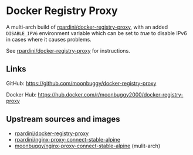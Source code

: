 # Docker Registry Proxy

A multi-arch build of [rpardini/docker-registry-proxy][rpardini/docker-registry-proxy],
with an added `DISABLE_IPV6` environment variable which can be set to _true_ to
disable IPv6 in cases where it causes problems.

See [rpardini/docker-registry-proxy][rpardini/docker-registry-proxy] for
instructions.

## Links
GitHub: <https://github.com/moonbuggy/docker-registry-proxy>

Docker Hub: <https://hub.docker.com/r/moonbuggy2000/docker-registry-proxy>

## Upstream sources and images
*   [rpardini/docker-registry-proxy][rpardini/docker-registry-proxy]
*   [rpardini/nginx-proxy-connect-stable-alpine](https://github.com/rpardini/nginx-proxy-connect-stable-alpine)
*   [moonbuggy/nginx-proxy-connect-stable-alpine](https://github.com/moonbuggy/nginx-proxy-connect-stable-alpine) (mulit-arch)

[rpardini/docker-registry-proxy]: https://github.com/rpardini/docker-registry-proxy

